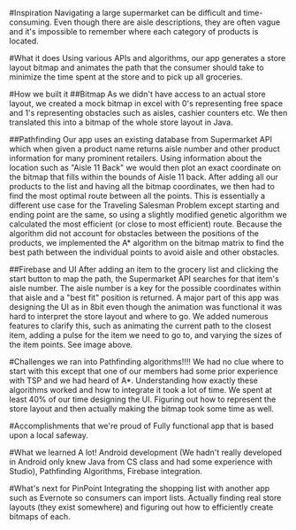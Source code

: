 #Inspiration
Navigating a large supermarket can be difficult and time-consuming. Even though there are aisle descriptions, they are often vague and it's impossible to remember where each category of products is located.

#What it does
Using various APIs and algorithms, our app generates a store layout bitmap and animates the path that the consumer should take to minimize the time spent at the store and to pick up all groceries.

#How we built it
##Bitmap
As we didn't have access to an actual store layout, we created a mock bitmap in excel with 0's representing free space and 1's representing obstacles such as aisles, cashier counters etc. We then translated this into a bitmap of the whole store layout in Java.

##Pathfinding
Our app uses an existing database from Supermarket API which when given a product name returns aisle number and other product information for many prominent retailers. Using information about the location such as "Aisle 11 Back" we would then plot an exact coordinate on the bitmap that fills within the bounds of Aisle 11 back. After adding all our products to the list and having all the bitmap coordinates, we then had to find the most optimal route between all the points. This is essentially a different use case for the Traveling Salesman Problem except starting and ending point are the same, so using a slightly modified genetic algorithm we calculated the most efficient (or close to most efficient) route. Because the algorithm did not account for obstacles between the positions of the products, we implemented the A* algorithm on the bitmap matrix to find the best path between the individual points to avoid aisle and other obstacles.

##Firebase and UI
After adding an item to the grocery list and clicking the start button to map the path, the Supermarket API searches for that item's aisle number. The aisle number is a key for the possible coordinates within that aisle and a "best fit" position is returned. A major part of this app was designing the UI as in 8bit even though the animation was functional it was hard to interpret the store layout and where to go. We added numerous features to clarify this, such as animating the current path to the closest item, adding a pulse for the item we need to go to, and varying the sizes of the item points. See image above.

#Challenges we ran into
Pathfinding algorithms!!!! We had no clue where to start with this except that one of our members had some prior experience with TSP and we had heard of A*. Understanding how exactly these algorithms worked and how to integrate it took a lot of time. We spent at least 40% of our time designing the UI. Figuring out how to represent the store layout and then actually making the bitmap took some time as well.

#Accomplishments that we're proud of
Fully functional app that is based upon a local safeway. 

#What we learned
A lot! Android development (We hadn't really developed in Android only knew Java from CS class and had some experience with Studio), Pathfinding Algorithms, Firebase integration.

#What's next for PinPoint
Integrating the shopping list with another app such as Evernote so consumers can import lists. Actually finding real store layouts (they exist somewhere) and figuring out how to efficiently create bitmaps of each.
